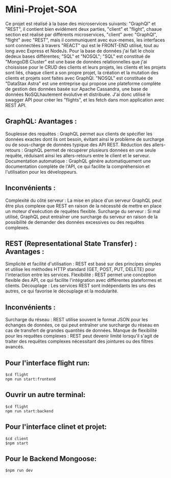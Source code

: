 # Mini-Projet-SOA
Ce projet est réalisé à la base des microservices suivants: "GraphQl" et "REST", il contient bien evidément deux parties, "client"
et "flight", chaaue section est réalisé par différents microservices, "client" avec "GraphQl", "flight" avec "REST", mais il communiquent
avec eux-memes, les interfaces sont connectées à travers "REACT" qui est le FRONT-END utilisé, tout au long avec Express et NodeJs.
Pour la base de données j'ai fait le choix dedeux bases différentes; "SQL" et "NOSQL";
"SQL" est constitué de "MongoDB Cluster" est une base de données relationnelles que j'ai choississe pour le CRUD des clients et leurs 
projets, les clients et les projets sont liés, chaque client a son propre projet, la création et la mutation des clients et projets sont 
faites avec GraphQl.
"NOSQL" est constituée de "DataStax Astra" est une entreprise qui propose une plateforme complète de gestion des données basée sur Apache
Cassandra, une base de données NoSQLhautement évolutive et distribuée. J'ai donc utilisé le swagger API pour créer les "flights", et les
fetch dans mon application avec REST API.

GraphQL:
Avantages :
------------
Souplesse des requêtes : GraphQL permet aux clients de spécifier les données exactes dont ils ont besoin, évitant ainsi le problème de 
surcharge ou de sous-charge de données typique des API REST.
Réduction des allers-retours : GraphQL permet de récupérer plusieurs données en une seule requête, réduisant ainsi les allers-retours entre le client et le serveur.
Documentation automatique : GraphQL génère automatiquement une documentation complète de l'API, ce qui facilite la compréhension et
l'utilisation pour les développeurs.

Inconvénients :
------------
Complexité du côté serveur : La mise en place d'un serveur GraphQL peut être plus complexe que REST en raison de la nécessité de mettre en
place un moteur d'exécution de requêtes flexible.
Surcharge du serveur : Si mal utilisé, GraphQL peut entraîner une surcharge du serveur en raison de la possibilité de demander des données
excessives ou des requêtes complexes.

REST (Representational State Transfer) :
Avantages :
------------

Simplicité et facilité d'utilisation : REST est basé sur des principes simples et utilise les méthodes HTTP standard
(GET, POST, PUT, DELETE) pour l'interaction entre les services.
Flexibilité : REST permet une conception flexible des API, ce qui facilite l'intégration avec différentes plateformes et clients.
Découplage : Les services REST sont indépendants les uns des autres, ce qui favorise le découplage et la modularité.

Inconvénients :
------------

Surcharge du réseau : REST utilise souvent le format JSON pour les échanges de données, ce qui peut entraîner une surcharge du réseau
en cas de transfert de grandes quantités de données.
Manque de flexibilité pour les requêtes complexes : REST peut devenir limité lorsqu'il s'agit de traiter des requêtes complexes 
nécessitant des jointures ou des filtres avancés.

Pour l'interface flight run:
------------
```
$cd flight
npm run start:frontend
```
Ouvrir un autre terminal:
------------
```
$cd flight
npm run start:backend
```
Pour l'interface clinet et projet: 
------------
```
$cd client
$npm start
```
Pour le Backend Mongoose: 
------------
```
$npm run dev
```
